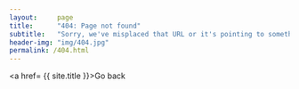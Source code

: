 ```yaml
---
layout:     page
title:      "404: Page not found"
subtitle:   "Sorry, we've misplaced that URL or it's pointing to something that doesn't exist."
header-img: "img/404.jpg"
permalink: /404.html
---
```


<a href= {{ site.title }}>Go back</a>
